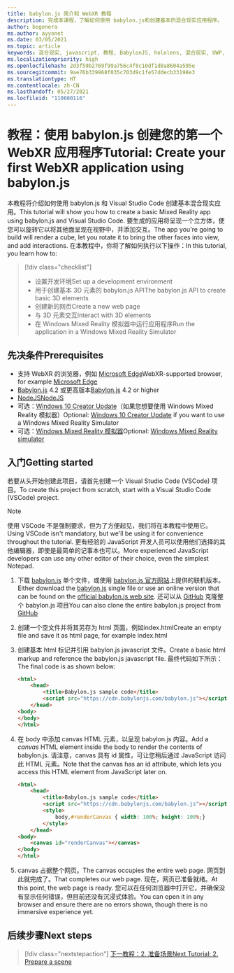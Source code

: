 ```yaml
---
title: babylon.js 简介和 WebXR 教程
description: 完成本课程，了解如何使用 babylon.js和创建基本的混合现实应用程序。
author: bogenera
ms.author: ayyonet
ms.date: 03/05/2021
ms.topic: article
keywords: 混合现实, javascript, 教程, BabylonJS, hololens, 混合现实, UWP, Windows 10, WebXR, 沉浸式 web
ms.localizationpriority: high
ms.openlocfilehash: 2d3f59b2769f99a756c4f0c10df1d8a8604a595e
ms.sourcegitcommit: 9ae76b339968f035c703d9c1fe57ddecb33198e3
ms.translationtype: HT
ms.contentlocale: zh-CN
ms.lasthandoff: 05/27/2021
ms.locfileid: "110600116"
---
```

# <a name="tutorial-create-your-first-webxr-application-using-babylonjs"></a><span data-ttu-id="2e12d-104">教程：使用 babylon.js 创建您的第一个 WebXR 应用程序</span><span class="sxs-lookup"><span data-stu-id="2e12d-104">Tutorial: Create your first WebXR application using babylon.js</span></span>

<span data-ttu-id="2e12d-105">本教程将介绍如何使用 babylon.js 和 Visual Studio Code 创建基本混合现实应用。</span><span class="sxs-lookup"><span data-stu-id="2e12d-105">This tutorial will show you how to create a basic Mixed Reality app using babylon.js and Visual Studio Code.</span></span> <span data-ttu-id="2e12d-106">要生成的应用将呈现一个立方体，使您可以旋转它以将其他面呈现在视野中，并添加交互。</span><span class="sxs-lookup"><span data-stu-id="2e12d-106">The app you're going to build will render a cube, let you rotate it to bring the other faces into view, and add interactions.</span></span> <span data-ttu-id="2e12d-107">在本教程中，你将了解如何执行以下操作：</span><span class="sxs-lookup"><span data-stu-id="2e12d-107">In this tutorial, you learn how to:</span></span>

> [!div class="checklist"]
> * <span data-ttu-id="2e12d-108">设置开发环境</span><span class="sxs-lookup"><span data-stu-id="2e12d-108">Set up a development environment</span></span>
> * <span data-ttu-id="2e12d-109">用于创建基本 3D 元素的 babylon.js API</span><span class="sxs-lookup"><span data-stu-id="2e12d-109">The babylon.js API to create basic 3D elements</span></span>  
> * <span data-ttu-id="2e12d-110">创建新的网页</span><span class="sxs-lookup"><span data-stu-id="2e12d-110">Create a new web page</span></span>
> * <span data-ttu-id="2e12d-111">与 3D 元素交互</span><span class="sxs-lookup"><span data-stu-id="2e12d-111">Interact with 3D elements</span></span>
> * <span data-ttu-id="2e12d-112">在 Windows Mixed Reality 模拟器中运行应用程序</span><span class="sxs-lookup"><span data-stu-id="2e12d-112">Run the application in a Windows Mixed Reality Simulator</span></span>

## <a name="prerequisites"></a><span data-ttu-id="2e12d-113">先决条件</span><span class="sxs-lookup"><span data-stu-id="2e12d-113">Prerequisites</span></span>

* <span data-ttu-id="2e12d-114">支持 WebXR 的浏览器，例如 [Microsoft Edge](../../../../whats-new/new-microsoft-edge.md)</span><span class="sxs-lookup"><span data-stu-id="2e12d-114">WebXR-supported browser, for example [Microsoft Edge](../../../../whats-new/new-microsoft-edge.md)</span></span>
* <span data-ttu-id="2e12d-115">[Babylon.js](https://doc.babylonjs.com/divingDeeper/developWithBjs/frameworkVers) 4.2 或更高版本</span><span class="sxs-lookup"><span data-stu-id="2e12d-115">[Babylon.js](https://doc.babylonjs.com/divingDeeper/developWithBjs/frameworkVers) 4.2 or higher</span></span>
* [<span data-ttu-id="2e12d-116">NodeJS</span><span class="sxs-lookup"><span data-stu-id="2e12d-116">NodeJS</span></span>](https://nodejs.org/)
* <span data-ttu-id="2e12d-117">可选：[Windows 10 Creator Update](https://www.microsoft.com/software-download/windows10)（如果您想要使用 Windows Mixed Reality 模拟器）</span><span class="sxs-lookup"><span data-stu-id="2e12d-117">Optional: [Windows 10 Creator Update](https://www.microsoft.com/software-download/windows10) if you want to use a Windows Mixed Reality Simulator</span></span>
* <span data-ttu-id="2e12d-118">可选：[Windows Mixed Reality 模拟器](../../../platform-capabilities-and-apis/using-the-windows-mixed-reality-simulator.md)</span><span class="sxs-lookup"><span data-stu-id="2e12d-118">Optional: [Windows Mixed Reality simulator](../../../platform-capabilities-and-apis/using-the-windows-mixed-reality-simulator.md)</span></span>

## <a name="getting-started"></a><span data-ttu-id="2e12d-119">入门</span><span class="sxs-lookup"><span data-stu-id="2e12d-119">Getting started</span></span>

<span data-ttu-id="2e12d-120">若要从头开始创建此项目，请首先创建一个 Visual Studio Code (VSCode) 项目。</span><span class="sxs-lookup"><span data-stu-id="2e12d-120">To create this project from scratch, start with a Visual Studio Code (VSCode) project.</span></span>

> [!NOTE]
> <span data-ttu-id="2e12d-121">使用 VSCode 不是强制要求，但为了方便起见，我们将在本教程中使用它。</span><span class="sxs-lookup"><span data-stu-id="2e12d-121">Using VSCode isn't mandatory, but we'll be using it for convenience throughout the tutorial.</span></span> <span data-ttu-id="2e12d-122">更有经验的 JavaScript 开发人员可以使用他们选择的其他编辑器，即使是最简单的记事本也可以。</span><span class="sxs-lookup"><span data-stu-id="2e12d-122">More experienced JavaScript developers can use any other editor of their choice, even the simplest Notepad.</span></span>

1. <span data-ttu-id="2e12d-123">下载 [babylon.js](https://doc.babylonjs.com/divingDeeper/developWithBjs/frameworkVers) 单个文件，或使用 [babylon.js 官方网站](https://doc.babylonjs.com/divingDeeper/developWithBjs/frameworkVers)上提供的联机版本。</span><span class="sxs-lookup"><span data-stu-id="2e12d-123">Either download the [babylon.js](https://doc.babylonjs.com/divingDeeper/developWithBjs/frameworkVers) single file or use an online version that can be found on the [official babylon.js web site](https://doc.babylonjs.com/divingDeeper/developWithBjs/frameworkVers).</span></span> <span data-ttu-id="2e12d-124">还可以从 [GitHub](https://github.com/BabylonJS/Babylon.js) 克隆整个 babylon.js 项目</span><span class="sxs-lookup"><span data-stu-id="2e12d-124">You can also clone the entire babylon.js project from [GitHub](https://github.com/BabylonJS/Babylon.js)</span></span>
1. <span data-ttu-id="2e12d-125">创建一个空文件并将其另存为 html 页面，例如index.html</span><span class="sxs-lookup"><span data-stu-id="2e12d-125">Create an empty file and save it as html page, for example index.html</span></span>
1. <span data-ttu-id="2e12d-126">创建基本 html 标记并引用 babylon.js javascript 文件。</span><span class="sxs-lookup"><span data-stu-id="2e12d-126">Create a basic html markup and reference the babylon.js javascript file.</span></span> <span data-ttu-id="2e12d-127">最终代码如下所示：</span><span class="sxs-lookup"><span data-stu-id="2e12d-127">The final code is as shown below:</span></span>

    ```html
    <html>
        <head>
            <title>Babylon.js sample code</title>
            <script src="https://cdn.babylonjs.com/babylon.js"></script>
        </head>
    <body>
    </body>
    </html>
    ```

1. <span data-ttu-id="2e12d-128">在 body 中添加 canvas HTML 元素，以呈现 babylon.js 内容。</span><span class="sxs-lookup"><span data-stu-id="2e12d-128">Add a *canvas* HTML element inside the body to render the contents of babylon.js.</span></span> <span data-ttu-id="2e12d-129">请注意，canvas 具有 id 属性，可让您稍后通过 JavaScript 访问此 HTML 元素。</span><span class="sxs-lookup"><span data-stu-id="2e12d-129">Note that the canvas has an id attribute, which lets you access this HTML element from JavaScript later on.</span></span>

    ```html
    <html>
        <head>
            <title>Babylon.js sample code</title>
            <script src="https://cdn.babylonjs.com/babylon.js"></script>
            <style>
                body,#renderCanvas { width: 100%; height: 100%;}
            </style>
        </head>
    <body>
        <canvas id="renderCanvas"></canvas>
    </body>
    </html>
    ```

1. <span data-ttu-id="2e12d-130">canvas 占据整个网页。</span><span class="sxs-lookup"><span data-stu-id="2e12d-130">The canvas occupies the entire web page.</span></span> <span data-ttu-id="2e12d-131">网页到此就完成了。</span><span class="sxs-lookup"><span data-stu-id="2e12d-131">That completes our web page.</span></span> <span data-ttu-id="2e12d-132">现在，网页已准备就绪。</span><span class="sxs-lookup"><span data-stu-id="2e12d-132">At this point, the web page is ready.</span></span> <span data-ttu-id="2e12d-133">您可以在任何浏览器中打开它，并确保没有显示任何错误，但目前还没有沉浸式体验。</span><span class="sxs-lookup"><span data-stu-id="2e12d-133">You can open it in any browser and ensure there are no errors shown, though there is no immersive experience yet.</span></span>

## <a name="next-steps"></a><span data-ttu-id="2e12d-134">后续步骤</span><span class="sxs-lookup"><span data-stu-id="2e12d-134">Next steps</span></span>

> [!div class="nextstepaction"]
> [<span data-ttu-id="2e12d-135">下一教程：2. 准备场景</span><span class="sxs-lookup"><span data-stu-id="2e12d-135">Next Tutorial: 2. Prepare a scene</span></span>](prepare-scene-02.md)